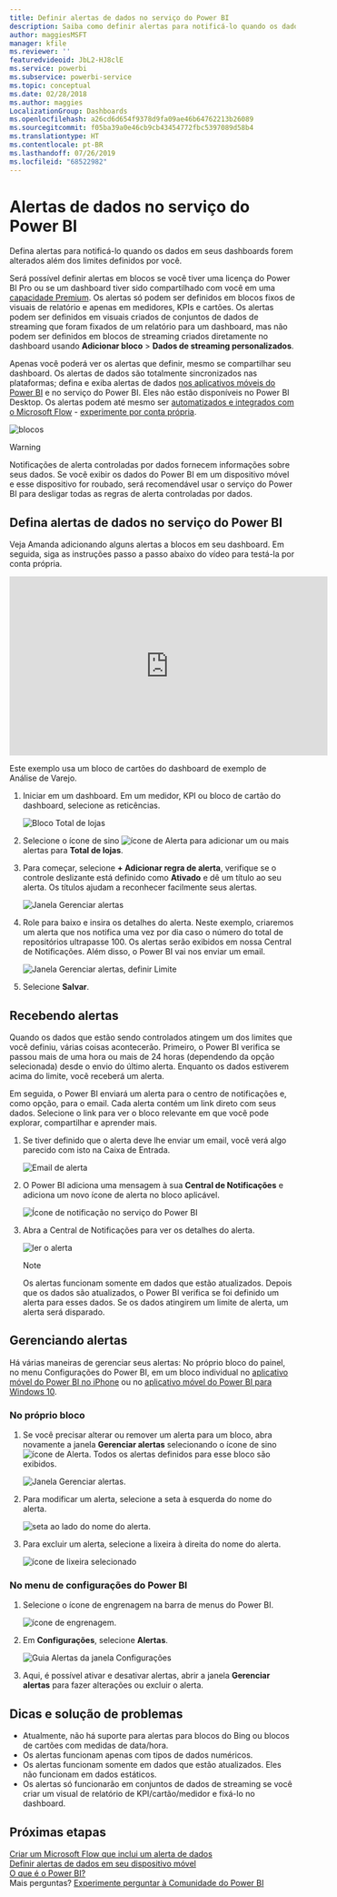 ```yaml
---
title: Definir alertas de dados no serviço do Power BI
description: Saiba como definir alertas para notificá-lo quando os dados em seus dashboards forem alterados além dos limites definidos por você no serviço do Microsoft Power BI.
author: maggiesMSFT
manager: kfile
ms.reviewer: ''
featuredvideoid: JbL2-HJ8clE
ms.service: powerbi
ms.subservice: powerbi-service
ms.topic: conceptual
ms.date: 02/28/2018
ms.author: maggies
LocalizationGroup: Dashboards
ms.openlocfilehash: a26cd6d654f9378d9fa09ae46b64762213b26089
ms.sourcegitcommit: f05ba39a0e46cb9cb43454772fbc5397089d58b4
ms.translationtype: HT
ms.contentlocale: pt-BR
ms.lasthandoff: 07/26/2019
ms.locfileid: "68522982"
---
```

# <a name="data-alerts-in-power-bi-service"></a>Alertas de dados no serviço do Power BI
Defina alertas para notificá-lo quando os dados em seus dashboards forem alterados além dos limites definidos por você. 

Será possível definir alertas em blocos se você tiver uma licença do Power BI Pro ou se um dashboard tiver sido compartilhado com você em uma [capacidade Premium](service-premium-what-is.md). Os alertas só podem ser definidos em blocos fixos de visuais de relatório e apenas em medidores, KPIs e cartões. Os alertas podem ser definidos em visuais criados de conjuntos de dados de streaming que foram fixados de um relatório para um dashboard, mas não podem ser definidos em blocos de streaming criados diretamente no dashboard usando **Adicionar bloco** > **Dados de streaming personalizados**. 

Apenas você poderá ver os alertas que definir, mesmo se compartilhar seu dashboard. Os alertas de dados são totalmente sincronizados nas plataformas; defina e exiba alertas de dados [nos aplicativos móveis do Power BI](consumer/mobile/mobile-set-data-alerts-in-the-mobile-apps.md) e no serviço do Power BI. Eles não estão disponíveis no Power BI Desktop. Os alertas podem até mesmo ser [automatizados e integrados com o Microsoft Flow](https://flow.microsoft.com) - [experimente por conta própria](service-flow-integration.md).

![blocos](media/service-set-data-alerts/powerbi-alert-types-new.png)

> [!WARNING]
> Notificações de alerta controladas por dados fornecem informações sobre seus dados. Se você exibir os dados do Power BI em um dispositivo móvel e esse dispositivo for roubado, será recomendável usar o serviço do Power BI para desligar todas as regras de alerta controladas por dados.
> 
> 

## <a name="set-data-alerts-in-power-bi-service"></a>Defina alertas de dados no serviço do Power BI
Veja Amanda adicionando alguns alertas a blocos em seu dashboard. Em seguida, siga as instruções passo a passo abaixo do vídeo para testá-la por conta própria.

<iframe width="560" height="315" src="https://www.youtube.com/embed/JbL2-HJ8clE" frameborder="0" allowfullscreen></iframe>

Este exemplo usa um bloco de cartões do dashboard de exemplo de Análise de Varejo.

1. Iniciar em um dashboard. Em um medidor, KPI ou bloco de cartão do dashboard, selecione as reticências.
   
   ![Bloco Total de lojas](media/service-set-data-alerts/powerbi-card.png)
2. Selecione o ícone de sino ![ícone de Alerta](media/service-set-data-alerts/power-bi-bell-icon.png) para adicionar um ou mais alertas para **Total de lojas**.
   
1. Para começar, selecione **+ Adicionar regra de alerta**, verifique se o controle deslizante está definido como **Ativado** e dê um título ao seu alerta. Os títulos ajudam a reconhecer facilmente seus alertas.
   
   ![Janela Gerenciar alertas](media/service-set-data-alerts/powerbi-alert-title.png)
4. Role para baixo e insira os detalhes do alerta.  Neste exemplo, criaremos um alerta que nos notifica uma vez por dia caso o número do total de repositórios ultrapasse 100. Os alertas serão exibidos em nossa Central de Notificações. Além disso, o Power BI vai nos enviar um email.
   
   ![Janela Gerenciar alertas, definir Limite](media/service-set-data-alerts/power-bi-set-alert-details.png)
5. Selecione **Salvar**.

## <a name="receiving-alerts"></a>Recebendo alertas
Quando os dados que estão sendo controlados atingem um dos limites que você definiu, várias coisas acontecerão. Primeiro, o Power BI verifica se passou mais de uma hora ou mais de 24 horas (dependendo da opção selecionada) desde o envio do último alerta. Enquanto os dados estiverem acima do limite, você receberá um alerta.

Em seguida, o Power BI enviará um alerta para o centro de notificações e, como opção, para o email. Cada alerta contém um link direto com seus dados. Selecione o link para ver o bloco relevante em que você pode explorar, compartilhar e aprender mais.  

1. Se tiver definido que o alerta deve lhe enviar um email, você verá algo parecido com isto na Caixa de Entrada.
   
   ![Email de alerta](media/service-set-data-alerts/powerbi-alerts-email.png)
2. O Power BI adiciona uma mensagem à sua **Central de Notificações** e adiciona um novo ícone de alerta no bloco aplicável.
   
   ![Ícone de notificação no serviço do Power BI](media/service-set-data-alerts/powerbi-alert-notifications.png)
3. Abra a Central de Notificações para ver os detalhes do alerta.
   
    ![ler o alerta](media/service-set-data-alerts/powerbi-alert-notification.png)
   
   > [!NOTE]
   > Os alertas funcionam somente em dados que estão atualizados. Depois que os dados são atualizados, o Power BI verifica se foi definido um alerta para esses dados. Se os dados atingirem um limite de alerta, um alerta será disparado.
   > 
   > 

## <a name="managing-alerts"></a>Gerenciando alertas
Há várias maneiras de gerenciar seus alertas: No próprio bloco do painel, no menu Configurações do Power BI, em um bloco individual no [aplicativo móvel do Power BI no iPhone](consumer/mobile/mobile-set-data-alerts-in-the-mobile-apps.md) ou no [aplicativo móvel do Power BI para Windows 10](consumer/mobile/mobile-set-data-alerts-in-the-mobile-apps.md).

### <a name="from-the-tile-itself"></a>No próprio bloco
1. Se você precisar alterar ou remover um alerta para um bloco, abra novamente a janela **Gerenciar alertas** selecionando o ícone de sino ![ícone de Alerta](media/service-set-data-alerts/power-bi-bell-icon.png). Todos os alertas definidos para esse bloco são exibidos.
   
    ![Janela Gerenciar alertas](media/service-set-data-alerts/powerbi-see-alerts.png).
2. Para modificar um alerta, selecione a seta à esquerda do nome do alerta.
   
    ![seta ao lado do nome do alerta](media/service-set-data-alerts/powerbi-see-alerts-arrow.png).
3. Para excluir um alerta, selecione a lixeira à direita do nome do alerta.
   
      ![ícone de lixeira selecionado](media/service-set-data-alerts/powerbi-see-alerts-delete.png)

### <a name="from-the-power-bi-settings-menu"></a>No menu de configurações do Power BI
1. Selecione o ícone de engrenagem na barra de menus do Power BI.
   
    ![ícone de engrenagem](media/service-set-data-alerts/powerbi-gear-icon.png).
2. Em **Configurações**, selecione **Alertas**.
   
    ![Guia Alertas da janela Configurações](media/service-set-data-alerts/powerbi-alert-settings.png)
3. Aqui, é possível ativar e desativar alertas, abrir a janela **Gerenciar alertas** para fazer alterações ou excluir o alerta.

## <a name="tips-and-troubleshooting"></a>Dicas e solução de problemas
* Atualmente, não há suporte para alertas para blocos do Bing ou blocos de cartões com medidas de data/hora.
* Os alertas funcionam apenas com tipos de dados numéricos.
* Os alertas funcionam somente em dados que estão atualizados. Eles não funcionam em dados estáticos.
* Os alertas só funcionarão em conjuntos de dados de streaming se você criar um visual de relatório de KPI/cartão/medidor e fixá-lo no dashboard.

## <a name="next-steps"></a>Próximas etapas
[Criar um Microsoft Flow que inclui um alerta de dados](service-flow-integration.md)    
[Definir alertas de dados em seu dispositivo móvel](consumer/mobile/mobile-set-data-alerts-in-the-mobile-apps.md)    
[O que é o Power BI?](power-bi-overview.md)    
Mais perguntas? [Experimente perguntar à Comunidade do Power BI](http://community.powerbi.com/)


